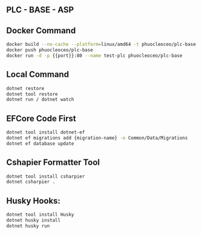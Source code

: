 ## PLC - BASE - ASP

## Docker Command

```sh
docker build --no-cache --platform=linux/amd64 -t phuocleoceo/plc-base .
docker push phuocleoceo/plc-base
docker run -d -p {{port}}:80 --name test-plc phuocleoceo/plc-base
```

## Local Command

```sh
dotnet restore
dotnet tool restore
dotnet run / dotnet watch
```

## EFCore Code First

```sh
dotnet tool install dotnet-ef
dotnet ef migrations add {migration-name} -o Common/Data/Migrations
dotnet ef database update
```

## Cshapier Formatter Tool

```sh
dotnet tool install csharpier
dotnet csharpier .
```

## Husky Hooks:

```sh
dotnet tool install Husky
dotnet husky install
dotnet husky run
```
